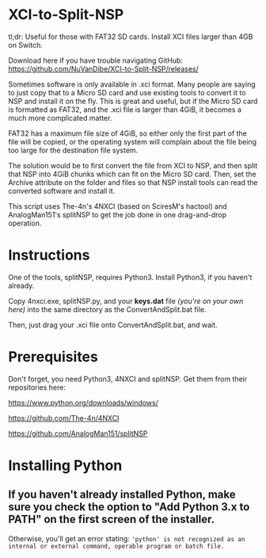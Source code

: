 # XCI-to-Split-NSP
tl;dr: Useful for those with FAT32 SD cards. Install XCI files larger than 4GB on Switch.

Download here if you have trouble navigating GitHub: https://github.com/NuVanDibe/XCI-to-Split-NSP/releases/

Sometimes software is only available in .xci format. Many people are saying to just copy that to a Micro SD card and use existing tools to convert it to NSP and install it on the fly. This is great and useful, but if the Micro SD card is formatted as FAT32, and the .xci file is larger than 4GiB, it becomes a much more complicated matter.

FAT32 has a maximum file size of 4GiB, so either only the first part of the file will be copied, or the operating system will complain about the file being too large for the destination file system.

The solution would be to first convert the file from XCI to NSP, and then split that NSP into 4GiB chunks which can fit on the Micro SD card. Then, set the Archive attribute on the folder and files so that NSP install tools can read the converted software and install it.

This script uses The-4n's 4NXCI (based on SciresM's hactool) and AnalogMan151's splitNSP to get the job done in one drag-and-drop operation.

# Instructions
One of the tools, splitNSP, requires Python3. Install Python3, if you haven't already.

Copy 4nxci.exe, splitNSP.py, and your **keys.dat** file *(you're on your own here)* into the same directory as the ConvertAndSplit.bat file.

Then, just drag your .xci file onto ConvertAndSplit.bat, and wait.

# Prerequisites
Don't forget, you need Python3, 4NXCI and splitNSP. Get them from their repositories here:

https://www.python.org/downloads/windows/

https://github.com/The-4n/4NXCI

https://github.com/AnalogMan151/splitNSP

# Installing Python

## If you haven't already installed Python, make sure you check the option to "Add Python 3.x to PATH" on the first screen of the installer.

Otherwise, you'll get an error stating:
`'python' is not recognized as an internal or external command, operable program or batch file.`
